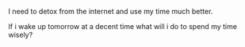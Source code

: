 
I need to detox from the internet and use my time much better.

If i wake up tomorrow at a decent time what will i do to spend my time wisely?

